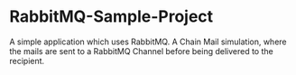 # RabbitMQ-Sample-Project
A simple application which uses RabbitMQ. A Chain Mail simulation, where the mails are sent to a RabbitMQ Channel before being delivered to the recipient.
